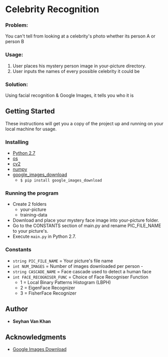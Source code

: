 # Celebrity Recognition


### Problem:
You can't tell from looking at a celebrity's photo whether its person A or person B

### Usage:
1. User places his mystery person image in your-picture directory.
2. User inputs the names of every possible celebrity it could be

### Solution:
Using facial recognition & Google Images, it tells you who it is


## Getting Started
These instructions will get you a copy of the project up and running on your local machine for usage.

### Installing
- [Python 2.7](https://www.python.org/download/releases/2.7/)
- [os](https://docs.python.org/3/library/os.html)
- [cv2](https://opencv.org/)
- [numpy](https://www.scipy.org/install.html)
- [google_images_download](https://github.com/hardikvasa/google-images-download)
  * `$ pip install google_images_download`


### Running the program
* Create 2 folders
  - your-picture
  - training-data
* Download and place your mystery face image into your-picture folder.
* Go to the CONSTANTS section of main.py and rename PIC_FILE_NAME to your picture's.
* Execute `main.py` in Python 2.7.


### Constants
- `string PIC_FILE_NAME` = Your picture's file name
- `int NUM_IMAGES` = Number of images downloaded per person - 
- `string CASCADE_NAME` = Face cascade used to detect a human face
- `int FACE_RECOGNISER_FUNC` = Choice of Face Recogniser Function
  * 1 = Local Binary Patterns Histogram (LBPH)
  * 2 = EigenFace Recognizer
  * 3 = FisherFace Recognizer


## Author

* **Seyhan Van Khan**

## Acknowledgments

* [Google Images Download](https://github.com/hardikvasa/google-images-download)
